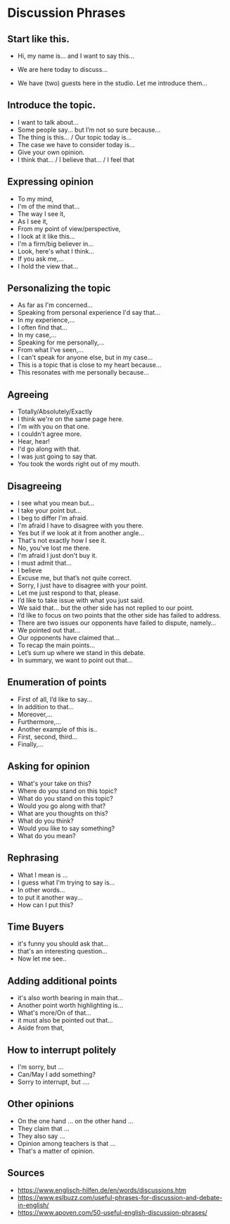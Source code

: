 # Discussion Phrases



## Start like this.
- Hi, my name is… and I want to say this…

- We are here today to discuss...

- We have (two) guests here in the studio. Let me introduce them...
  
  


## Introduce the topic.

- I want to talk about…
- Some people say... but I’m not so sure because…
- The thing is this… / Our topic today is...
- The case we have to consider today is...
- Give your own opinion.
- I think that... / I believe that... / I feel that



## Expressing opinion

- To my mind,
- I'm of the mind that...
- The way I see it,
- As I see it,
- From my point of view/perspective,
- I look at it like this...
- I'm a firm/big believer in...
- Look, here's what I think...
- If you ask me,...
- I hold the view that...

  

## Personalizing the topic

- As far as I'm concerned...
- Speaking from personal experience I'd say that...
- In my experience,...
- I often find that...
- In my case,...
- Speaking for me personally,...
- From what I've seen,...
- I can't speak for anyone else, but in my case...
- This is a topic that is close to my heart because...
- This resonates with me personally because...



## Agreeing

- Totally/Absolutely/Exactly
- I think we're on the same page here.
- I'm with you on that one.
- I couldn't agree more.
- Hear, hear!
- I'd go along with that.
- I was just going to say that.
- You took the words right out of my mouth.



## Disagreeing

- I see what you mean but...
- I take your point but...
- I beg to differ I'm afraid.
- I'm afraid I have to disagree with you there.
- Yes but if we look at it from another angle...
- That's not exactly how I see it.
- No, you've lost me there.
- I'm afraid I just don't buy it.
- I must admit that...
- I believe
- Excuse me, but that’s not quite correct.
- Sorry, I just have to disagree with your point.
- Let me just respond to that, please.
- I’d like to take issue with what you just said.
-  We said that… but the other side has not replied to our point.
- I’d like to focus on two points that the other side has failed to address.
- There are two issues our opponents have failed to dispute, namely…
- We pointed out that…
- Our opponents have claimed that…
- To recap the main points…
- Let’s sum up where we stand in this debate.
- In summary, we want to point out that…



## Enumeration of points

- First of all, I’d like to say…
- In addition to that…
- Moreover,…
- Furthermore,…
- Another example of this is..
- First, second, third…
- Finally,…



## Asking for opinion

- What's your take on this?
- Where do you stand on this topic?
- What do you stand on this topic?
- Would you go along with that?
- What are you thoughts on this?
- What do you think?
- Would you like to say something?
- What do you mean?



## Rephrasing

- What I mean is ...
- I guess what I'm trying to say is...
- In other words...
- to put it another way...
- How can I put this?



## Time Buyers

- it's funny you should ask that...
- that's an interesting question...
- Now let me see..



## Adding additional points

- it's also worth bearing in main that...
- Another point worth highlighting is...
- What's more/On of that...
- it must also be pointed out that...
- Aside from that,



## How to interrupt politely

- I'm sorry, but ...
- Can/May I add something?
- Sorry to interrupt, but ....



## Other opinions

- On the one hand ... on the other hand ...
- They claim that ...
- They also say ...
- Opinion among teachers is that ...
- That's a matter of opinion.



## Sources

- https://www.englisch-hilfen.de/en/words/discussions.htm
- https://www.eslbuzz.com/useful-phrases-for-discussion-and-debate-in-english/
- https://www.apoven.com/50-useful-english-discussion-phrases/

  
